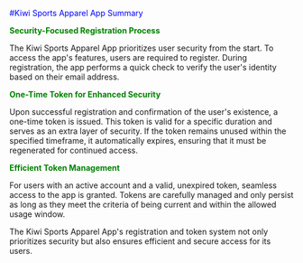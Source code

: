 <span style="color: blue;">#Kiwi Sports Apparel App Summary</span>

<span style="color: green;">**Security-Focused Registration Process**</span>

The Kiwi Sports Apparel App prioritizes user security from the start. To access the app's features, users are required to register. During registration, the app performs a quick check to verify the user's identity based on their email address.

<span style="color: green;">**One-Time Token for Enhanced Security**</span>

Upon successful registration and confirmation of the user's existence, a one-time token is issued. This token is valid for a specific duration and serves as an extra layer of security. If the token remains unused within the specified timeframe, it automatically expires, ensuring that it must be regenerated for continued access.

<span style="color: green;">**Efficient Token Management**</span>

For users with an active account and a valid, unexpired token, seamless access to the app is granted. Tokens are carefully managed and only persist as long as they meet the criteria of being current and within the allowed usage window.

The Kiwi Sports Apparel App's registration and token system not only prioritizes security but also ensures efficient and secure access for its users.

